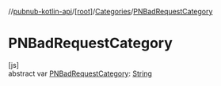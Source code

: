 //[pubnub-kotlin-api](../../../index.md)/[[root]](../index.md)/[Categories](index.md)/[PNBadRequestCategory](-p-n-bad-request-category.md)

# PNBadRequestCategory

[js]\
abstract var [PNBadRequestCategory](-p-n-bad-request-category.md): [String](https://kotlinlang.org/api/latest/jvm/stdlib/kotlin/-string/index.html)
